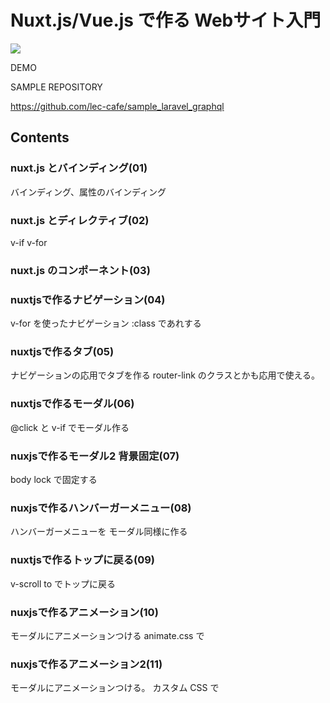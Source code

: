 # Nuxt.js/Vue.js で作る Webサイト入門

![](/images/leccafe.png)

DEMO


SAMPLE REPOSITORY

https://github.com/lec-cafe/sample_laravel_graphql


## Contents



### nuxt.js とバインディング(01)

バインディング、属性のバインディング

### nuxt.js とディレクティブ(02)

v-if v-for

### nuxt.js のコンポーネント(03)

### nuxtjsで作るナビゲーション(04)

v-for を使ったナビゲーション 
:class であれする

### nuxtjsで作るタブ(05)

ナビゲーションの応用でタブを作る
router-link のクラスとかも応用で使える。

### nuxtjsで作るモーダル(06)

@click と v-if でモーダル作る

### nuxjsで作るモーダル2 背景固定(07)

body lock で固定する

### nuxjsで作るハンバーガーメニュー(08)

ハンバーガーメニューを モーダル同様に作る

### nuxtjsで作るトップに戻る(09)

v-scroll to でトップに戻る

### nuxjsで作るアニメーション(10)

モーダルにアニメーションつける
animate.css で

### nuxjsで作るアニメーション2(11)

モーダルにアニメーションつける。
カスタム CSS で
